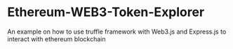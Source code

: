 # Ethereum-WEB3-Token-Explorer
An example on how to use truffle framework with Web3.js and Express.js to interact with ethereum blockchain
